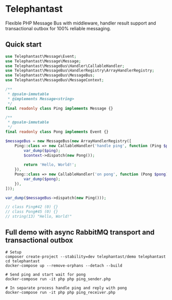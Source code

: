 # Telephantast

Flexible PHP Message Bus with middleware, handler result support and transactional outbox for 100% reliable messaging. 

## Quick start

```php
use Telephantast\Message\Event;
use Telephantast\Message\Message;
use Telephantast\MessageBus\Handler\CallableHandler;
use Telephantast\MessageBus\HandlerRegistry\ArrayHandlerRegistry;
use Telephantast\MessageBus\MessageBus;
use Telephantast\MessageBus\MessageContext;

/**
 * @psalm-immutable
 * @implements Message<string>
 */
final readonly class Ping implements Message {}

/**
 * @psalm-immutable
 */
final readonly class Pong implements Event {}

$messageBus = new MessageBus(new ArrayHandlerRegistry([
    Ping::class => new CallableHandler('handle ping', function (Ping $ping, MessageContext $context): string {
        var_dump($ping);
        $context->dispatch(new Pong());
        
        return 'Hello, World!';
    }),
    Pong::class => new CallableHandler('on pong', function (Pong $pong): void {
        var_dump($pong);
    }),
]));

var_dump($messageBus->dispatch(new Ping()));

// class Ping#42 (0) {}
// class Pong#45 (0) {}
// string(13) "Hello, World!"
```

## Full demo with async RabbitMQ transport and transactional outbox

```shell
# Setup
composer create-project --stability=dev telephantast/demo telephantast
cd telephantast
docker-compose up --remove-orphans --detach --build

# Send ping and start wait for pong
docker-compose run -it php php ping_sender.php

# In separate process handle ping and reply with pong
docker-compose run -it php php ping_receiver.php
```
